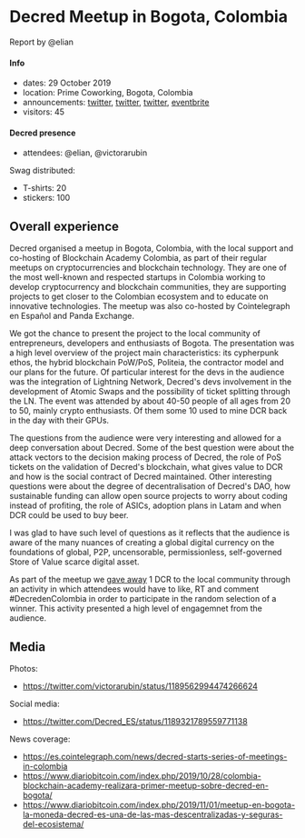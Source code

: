 # Decred Meetup in Bogota, Colombia

Report by @elian

#### Info

- dates: 29 October 2019
- location: Prime Coworking, Bogota, Colombia
- announcements: [twitter](https://twitter.com/Decred_ES/status/1188496680133500934), [twitter](https://twitter.com/Decred_ES/status/1188872913660862464), [twitter](https://twitter.com/Decred_ES/status/1188493832863866886), [eventbrite](https://www.eventbrite.com/e/que-hace-a-decred-una-criptomoneda-diferente-primer-meetup-oficial-tickets-78464211569)
- visitors: 45

#### Decred presence

- attendees: @elian, @victorarubin

Swag distributed:

- T-shirts: 20
- stickers: 100

## Overall experience

Decred organised a meetup in Bogota, Colombia, with the local support and co-hosting of Blockchain Academy Colombia, as part of their regular meetups on cryptocurrencies and blockchain technology. They are one of the most well-known and respected startups in Colombia working to develop cryptocurrency and blockchain communities, they are supporting projects to get closer to the Colombian ecosystem and to educate on innovative technologies. The meetup was also co-hosted by Cointelegraph en Español and Panda Exchange.

We got the chance to present the project to the local community of entrepreneurs, developers and enthusiasts of Bogota. The presentation was a high level overview of the project main characteristics: its cypherpunk ethos, the hybrid blockchain PoW/PoS, Politeia, the contractor model and our plans for the future. Of particular interest for the devs in the audience was the integration of Lightning Network, Decred's devs involvement in the development of Atomic Swaps and the possibility of ticket splitting through the LN. The event was attended by about 40-50 people of all ages from 20 to 50, mainly crypto enthusiasts. Of them some 10 used to mine DCR back in the day with their GPUs.

The questions from the audience were very interesting and allowed for a deep conversation about Decred. Some of the best question were about the attack vectors to the decision making process of Decred, the role of PoS tickets on the validation of Decred's blockchain, what gives value to DCR and how is the social contract of Decred maintained. Other interesting questions were about the degree of decentralisation of Decred's DAO, how sustainable funding can allow open source projects to worry about coding instead of profiting, the role of ASICs, adoption plans in Latam and when DCR could be used to buy beer.

I was glad to have such level of questions as it reflects that the audience is aware of the many nuances of creating a global digital currency on the foundations of global, P2P, uncensorable, permissionless, self-governed Store of Value scarce digital asset.

As part of the meetup we [gave away](https://twitter.com/Decred_ES/status/1188496680133500934) 1 DCR to the local community through an activity in which attendees would have to like, RT and comment #DecredenColombia in order to participate in the random selection of a winner. This activity presented a high level of engagemnet from the audience.

## Media

Photos:

- https://twitter.com/victorarubin/status/1189562994474266624

Social media:

- https://twitter.com/Decred_ES/status/1189321789559771138

News coverage:

- https://es.cointelegraph.com/news/decred-starts-series-of-meetings-in-colombia
- https://www.diariobitcoin.com/index.php/2019/10/28/colombia-blockchain-academy-realizara-primer-meetup-sobre-decred-en-bogota/
- https://www.diariobitcoin.com/index.php/2019/11/01/meetup-en-bogota-la-moneda-decred-es-una-de-las-mas-descentralizadas-y-seguras-del-ecosistema/
